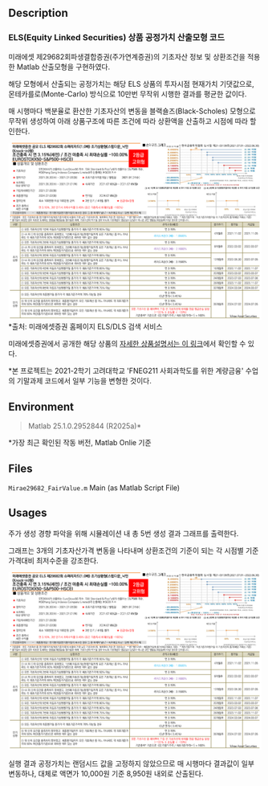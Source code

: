 ## Description
### ELS(Equity Linked Securities) 상품 공정가치 산출모형 코드

미래에셋 제29682회파생결합증권(주가연계증권)의 기초자산 정보 및 상환조건을 적용한 Matlab 산출모형을 구현하였다.

해당 모형에서 산출되는 공정가치는 해당 ELS 상품의 투자시점 현재가치 기댓값으로, 몬테카를로(Monte-Carlo) 방식으로 10만번 무작위 시행한 결과를 평균한 값이다.

매 시행마다 백분율로 환산한 기초자산의 변동을 블랙숄즈(Black-Scholes) 모형으로 무작위 생성하여 아래 상품구조에 따른 조건에 따라 상환액을 산출하고 시점에 따라 할인한다. 

![상품구조 이미지](security_structure.png)
*출처: 미래에셋증권 홈페이지 ELS/DLS 검색 서비스

미래에셋증권에서 공개한 해당 상품의 [자세한 상품설명서는 이 링크](https://securities.miraeasset.com/public/editor/elsdls/1624950655029.pdf)에서 확인할 수 있다.

*본 프로젝트는 2021-2학기 고려대학교 'FNEG211 사회과학도를 위한 계량금융' 수업의 기말과제 코드에서 일부 기능을 변형한 것이다.

## Environment 

> Matlab 25.1.0.2952844 (R2025a)*

*가장 최근 확인된 작동 버전, Matlab Onlie 기준

## Files

`Mirae29682_FairValue.m` Main (as Matlab Script File)

## Usages

주가 생성 경향 파악을 위해 시뮬레이션 내 총 5번 생성 결과 그래프를 출력한다. 

그래프는 3개의 기초자산가격 변동을 나타내며 상환조건의 기준이 되는 각 시점별 기준가격대비 최저수준을 강조한다.

![실행 예시](security_structure.png)

실행 결과 공정가치는 랜덤시드 값을 고정하지 않았으므로 매 시행마다 결과값이 일부 변동하나, 대체로 액면가 10,000원 기준 8,950원 내외로 산출된다.
